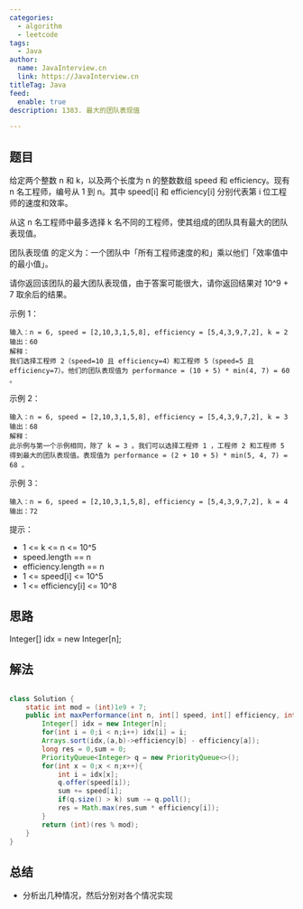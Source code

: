 ```yaml
---
categories:
  - algorithm
  - leetcode
tags:
  - Java
author: 
  name: JavaInterview.cn
  link: https://JavaInterview.cn
titleTag: Java
feed:
  enable: true
description: 1383. 最大的团队表现值

---
```


## 题目

给定两个整数 n 和 k，以及两个长度为 n 的整数数组 speed 和 efficiency。现有 n 名工程师，编号从 1 到 n。其中 speed[i] 和 efficiency[i] 分别代表第 i 位工程师的速度和效率。

从这 n 名工程师中最多选择 k 名不同的工程师，使其组成的团队具有最大的团队表现值。

团队表现值 的定义为：一个团队中「所有工程师速度的和」乘以他们「效率值中的最小值」。

请你返回该团队的​​​​​​最大团队表现值，由于答案可能很大，请你返回结果对 10^9 + 7 取余后的结果。



示例 1：

    输入：n = 6, speed = [2,10,3,1,5,8], efficiency = [5,4,3,9,7,2], k = 2
    输出：60
    解释：
    我们选择工程师 2（speed=10 且 efficiency=4）和工程师 5（speed=5 且 efficiency=7）。他们的团队表现值为 performance = (10 + 5) * min(4, 7) = 60 。
示例 2：

    输入：n = 6, speed = [2,10,3,1,5,8], efficiency = [5,4,3,9,7,2], k = 3
    输出：68
    解释：
    此示例与第一个示例相同，除了 k = 3 。我们可以选择工程师 1 ，工程师 2 和工程师 5 得到最大的团队表现值。表现值为 performance = (2 + 10 + 5) * min(5, 4, 7) = 68 。
示例 3：

    输入：n = 6, speed = [2,10,3,1,5,8], efficiency = [5,4,3,9,7,2], k = 4
    输出：72


提示：

* 1 <= k <= n <= 10^5
* speed.length == n
* efficiency.length == n
* 1 <= speed[i] <= 10^5
* 1 <= efficiency[i] <= 10^8

## 思路

Integer[] idx = new Integer[n];


## 解法
```java

class Solution {
    static int mod = (int)1e9 + 7;
    public int maxPerformance(int n, int[] speed, int[] efficiency, int k) {
        Integer[] idx = new Integer[n];
        for(int i = 0;i < n;i++) idx[i] = i;
        Arrays.sort(idx,(a,b)->efficiency[b] - efficiency[a]);
        long res = 0,sum = 0;
        PriorityQueue<Integer> q = new PriorityQueue<>();
        for(int x = 0;x < n;x++){
            int i = idx[x];
            q.offer(speed[i]);
            sum += speed[i];
            if(q.size() > k) sum -= q.poll();
            res = Math.max(res,sum * efficiency[i]);
        }
        return (int)(res % mod);
    }
}
```

## 总结

- 分析出几种情况，然后分别对各个情况实现 
